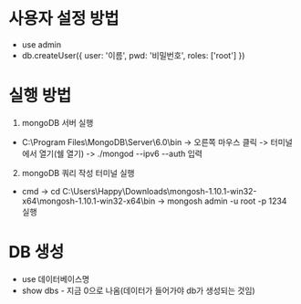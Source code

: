 # 사용자 설정 방법
- use admin
- db.createUser({ user: '이름', pwd: '비밀번호', roles: ['root'] })

# 실행 방법
1. mongoDB 서버 실행
-  C:\Program Files\MongoDB\Server\6.0\bin -> 오른쪽 마우스 클릭 -> 터미널에서 열기(쉘 열기) -> ./mongod --ipv6 --auth 입력
2. mongoDB 쿼리 작성 터미널 실행
- cmd -> cd C:\Users\Happy\Downloads\mongosh-1.10.1-win32-x64\mongosh-1.10.1-win32-x64\bin -> mongosh admin -u root -p 1234 실행

# DB 생성
- use 데이터베이스명
- show dbs - 지금 0으로 나옴(데이터가 들어가야 db가 생성되는 것임)


